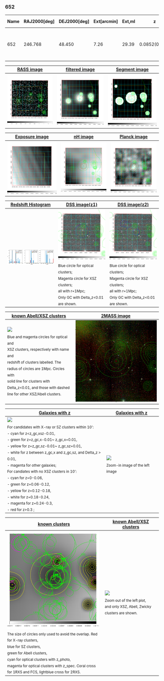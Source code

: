 <div STYLE="page-break-after: always;"></div>

### 652

|Name|RAJ2000[deg]|DEJ2000[deg] |Ext[arcmin]| Ext,ml | z | z_src| C|GC(XSZ,Delta_z<0.01)| GC(OPT,Delta_z<0.01)|GC| R_sig[arcmin] | R500[arcmin] | R500[Mpc]| CRsig[c/s] | CR500[c/s] |L500[1E44 erg/s]|F500[1E-12 erg/s/cm^2]| M500[1E14 Msun]|Tx[keV]|Cnt_sig|Beta|Rc[arcmin]|Comment|Alias|
|---|---|---|---|---|---|------|---|--------|---------|----------|---|---|---|---|---|---|---|---|---|---|---|---|---|---|
|652| 246.768| 48.450| 7.26| 29.39| 0.0852(0.005)| z1, z_opt| S| -| N| A, C, F20, N, SPI, W| 7.338| 6.803| 0.652| 0.064(0.027)| 0.063(0.027)| 0.209(0.068)| 1.157(0.378)| 0.86(0.14)| 2.00(0.21)| 38.1| 0.875(-0.144+0.089)| 7.077(-1.258+0.963)| -| t365|

|[RASS image](../image/652/652_img.pdf)|[filtered image](../image/652/652_fil.pdf)|[Segment image](../image/652/652_seg.pdf)|
|-------------------|--------------------|-------------------|
| <img src="../image/652/652_img.png" width="300">  | <img src="../image/652/652_fil.png" width="300">   | <img src="../image/652/652_seg.png" width="300">  |

|[Exposure image](../image/652/652_mex.pdf)| [nH image](../image/652/652_nh.pdf)| [Planck image](../image/652/652_p.pdf)|
|-------------------|--------------------|-------------------|
|<img src="../image/652/652_mex.png" width="300">   | <img src="../image/652/652_nh.png" width="300">    | <img src="../image/652/652_p.png" width="300"> |

|[Redshift Histogram](../image/652/652_zg.pdf) | [DSS image(z1)](../image/652/652_dss_z1.pdf)      |  [DSS image(z2)](../image/652/652_dss_z2.pdf)    |
|-------------------|--------------------|-------------------|
|<img src="../image/652/652_zg.png" width="300"> |<img src="../image/652/652_dss_z1.png" width="300"> <sub><br>Blue circle for optical clusters; <br>Magenta circle for XSZ clusters; <br>all with r=1Mpc; <br>Only GC with Delta_z<0.01 are shown. </sub>| <img src="../image/652/652_dss_z2.png" width="300"><sub><br>Blue circle for optical clusters; <br>Magenta circle for XSZ clusters; <br>all with r=1Mpc; <br>Only GC with Delta_z<0.01 are shown. </sub> |

|[known Abell/XSZ clusters](../image/652/652_m.pdf) | [2MASS image](../image/652/652_2mass.pdf)      |
|-------------------|-------------------|
|<img src=../image/652/652_m.png width="300"> <br><sub>Blue and magenta circles for optical and <br>XSZ clusters, respectively with name and <br>redshift of clusters labelled. The <br>radius of circles are 1Mpc. Circles with <br>solid line for clusters with <br>Delta_z<0.01, and those with dashed <br>line for other XSZ/Abell clusters.        </sub>|<img src="../image/652/652_2mass.png" width="300">  |

|[Galaxies with z](../image/652/652_opt_ned.pdf) |[Galaxies with z](../image/652/652_opt_ned_zoom.pdf) |
|-------------------|-------------------|
| <img src=../image/652/652_opt_ned.png width="300"> <br><sub> For candidates with X-ray or SZ clusters within 10': <br> - cyan for z<z_gc,xsz-0.01, <br> - green for z=z_gc,x-0.01~ z_gc,x+0.01, <br> - yellow for z=z_gc,sz-0.01~ z_gc,sz+0.01, <br> - white for z between z_gc,x and z_gc,sz, and Delta_z > 0.01, <br> - magenta for other galaxies; <br>For candiates with no XSZ clusters in 10': <br> - cyan for z=0-0.06, <br> - green for z=0.06-0.12, <br> - yellow for z=0.12-0.18, <br> - white for z=0.18-0.24, <br> - magenta for z=0.24-0.3, <br> - red for z>0.3 ;  </sub>|<img src=../image/652/652_opt_ned_zoom.png width="300">  <br><sub> Zoom-in image of the left image</sub>|

|[known clusters](../image/652/652_gc.pdf) |[known Abell/XSZ clusters](../image/652/652_gc_large.pdf) |
|-------------------|-------------------|
| <img src=../image/652/652_gc.png width="300"> <br><sub> The size of circles only used to avoid the overlap. Red for X-ray clusters, <br> blue for SZ clusters, <br> green for Abell clusters, <br> cyan for optical clusters with z_photo, <br> magenta for optical clusters with z_spec. Coral cross for 1RXS and FCS, lightblue cross for 2RXS. </sub>|<img src=../image/652/652_gc_large.png width="300"> <br><sub> Zoom out of the left plot, <br> and only XSZ, Abell, Zwicky clusters are shown. </sub> |



